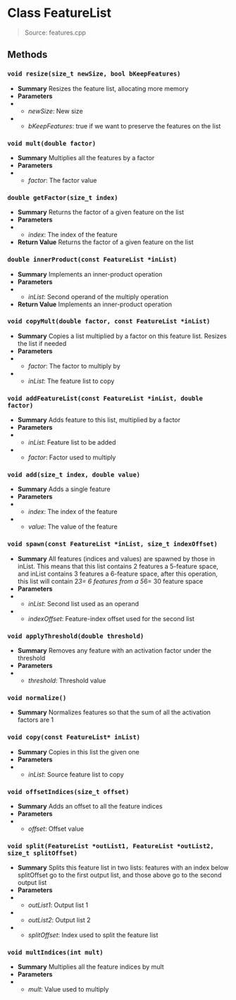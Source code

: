 # Class FeatureList
> Source: features.cpp
## Methods
### ``void resize(size_t newSize, bool bKeepFeatures)``
* **Summary**
  Resizes the feature list, allocating more memory
* **Parameters**
* * _newSize_: New size
* * _bKeepFeatures_: true if we want to preserve the features on the list
### ``void mult(double factor)``
* **Summary**
  Multiplies all the features by a factor
* **Parameters**
* * _factor_: The factor value
### ``double getFactor(size_t index)``
* **Summary**
  Returns the factor of a given feature on the list
* **Parameters**
* * _index_: The index of the feature
* **Return Value**
  Returns the factor of a given feature on the list
### ``double innerProduct(const FeatureList *inList)``
* **Summary**
  Implements an inner-product operation
* **Parameters**
* * _inList_: Second operand of the multiply operation
* **Return Value**
  Implements an inner-product operation
### ``void copyMult(double factor, const FeatureList *inList)``
* **Summary**
  Copies a list multiplied by a factor on this feature list. Resizes the list if needed
* **Parameters**
* * _factor_: The factor to multiply by
* * _inList_: The feature list to copy
### ``void addFeatureList(const FeatureList *inList, double factor)``
* **Summary**
  Adds feature to this list, multiplied by a factor
* **Parameters**
* * _inList_: Feature list to be added
* * _factor_: Factor used to multiply
### ``void add(size_t index, double value)``
* **Summary**
  Adds a single feature
* **Parameters**
* * _index_: The index of the feature
* * _value_: The value of the feature
### ``void spawn(const FeatureList *inList, size_t indexOffset)``
* **Summary**
  All features (indices and values) are spawned by those in inList. This means that this list contains 2 features a 5-feature space, and inList contains 3 features a 6-feature space, after this operation, this list will contain 2*3= 6 features from a 5*6= 30 feature space
* **Parameters**
* * _inList_: Second list used as an operand
* * _indexOffset_: Feature-index offset used for the second list
### ``void applyThreshold(double threshold)``
* **Summary**
  Removes any feature with an activation factor under the threshold
* **Parameters**
* * _threshold_: Threshold value
### ``void normalize()``
* **Summary**
  Normalizes features so that the sum of all the activation factors are 1
### ``void copy(const FeatureList* inList)``
* **Summary**
  Copies in this list the given one
* **Parameters**
* * _inList_: Source feature list to copy
### ``void offsetIndices(size_t offset)``
* **Summary**
  Adds an offset to all the feature indices
* **Parameters**
* * _offset_: Offset value
### ``void split(FeatureList *outList1, FeatureList *outList2, size_t splitOffset)``
* **Summary**
  Splits this feature list in two lists: features with an index below splitOffset go to the first output list, and those above go to the second output list
* **Parameters**
* * _outList1_: Output list 1
* * _outList2_: Output list 2
* * _splitOffset_: Index used to split the feature list
### ``void multIndices(int mult)``
* **Summary**
  Multiplies all the feature indices by mult
* **Parameters**
* * _mult_: Value used to multiply
